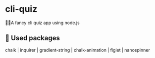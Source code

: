 # cli-quiz
 🦄🌈A fancy cli quiz app using node.js
 
 ## 💼 Used packages
chalk | inquirer | gradient-string | chalk-animation | figlet | nanospinner
